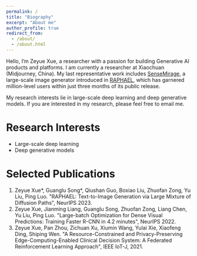 ```yaml
---
permalink: /
title: "Biography"
excerpt: "About me"
author_profile: true
redirect_from: 
  - /about/
  - /about.html
---
```


Hello, I’m Zeyue Xue, a researcher with a passion for building Generative AI products and platforms. I am currently a researcher at Xiaochuan (Midjourney, China). My last representative work includes [SenseMirage](https://miaohua.sensetime.com/zh-CN/picture-selection), a large-scale image generator introduced in [RAPHAEL](https://arxiv.org/abs/2305.18295), which has garnered million-level users within just three months of its public release.

My research interests lie in large-scale deep learning and deep generative models. If you are interested in my research, please feel free to email me.


Research Interests
======
  * Large-scale deep learning
  * Deep generative models

**Selected Publications**
======
  1. Zeyue Xue\*, Guanglu Song\*, Qiushan Guo, Boxiao Liu, Zhuofan Zong, Yu Liu, Ping Luo. "RAPHAEL: Text-to-Image Generation via Large Mixture of Diffusion Paths", NeurIPS 2023.
  2. Zeyue Xue, Jianming Liang, Guanglu Song, Zhuofan Zong, Liang Chen, Yu Liu, Ping Luo. "Large-batch Optimization for Dense Visual Predictions: Training Faster R-CNN in 4.2 minutes", NeurIPS 2022.
  3. Zeyue Xue, Pan Zhou, Zichuan Xu, Xiumin Wang, Yulai Xie, Xiaofeng Ding, Shiping Wen. "A Resource-Constrained and Privacy-Preserving Edge-Computing-Enabled Clinical Decision System: A Federated Reinforcement Learning Approach", IEEE IoT-J, 2021.

